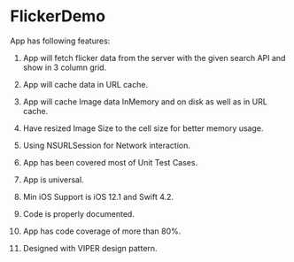 # FlickerDemo

App has following features:

1.  App will fetch flicker data from the server with the given search API and show in 3 column grid.

2.  App will cache data in URL cache.

3.  App will cache Image data InMemory and on disk as well as in URL cache.

4.  Have resized Image Size to the cell size for better memory usage.

5.  Using NSURLSession for Network interaction.

6.  App has been covered most of Unit Test Cases.

7.  App is universal.

8.   Min iOS Support is iOS 12.1 and Swift 4.2.

9.   Code is properly documented.

10. App has code coverage of more than 80%.

11. Designed with VIPER design pattern.
